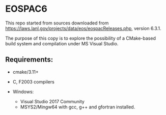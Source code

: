 # EOSPAC6

This repo started from sources downloaded from
https://laws.lanl.gov/projects/data/eos/eospacReleases.php, version 6.3.1.

The purpose of this copy is to explore the possibility of a CMake-based 
build system and compilation under MS Visual Studio.


## Requirements:

- cmake/3.11+
- C, F2003 compilers

- Windows:
  - Visual Studio 2017 Community
  - MSYS2/Mingw64 with gcc, g++ and gfortran installed.
  
  